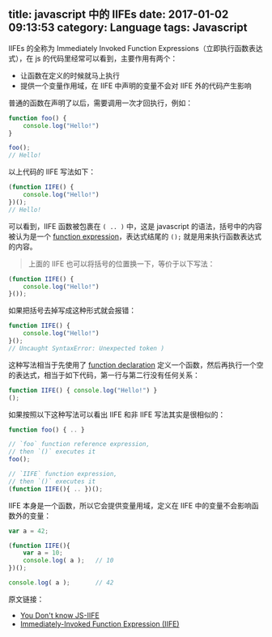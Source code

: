 title: javascript 中的 IIFEs
date: 2017-01-02 09:13:53
category: Language
tags: Javascript
---

IIFEs 的全称为 Immediately Invoked Function Expressions（立即执行函数表达式），在 js 的代码里经常可以看到，主要作用有两个：
* 让函数在定义的时候就马上执行
* 提供一个变量作用域，在 IIFE 中声明的变量不会对 IIFE 外的代码产生影响

普通的函数在声明了以后，需要调用一次才回执行，例如：

```javascript
function foo() {
    console.log("Hello!")
}

foo();
// Hello!
```

以上代码的 IIFE 写法如下：

```javascript
(function IIFE() {
    console.log("Hello!")
})();
// Hello!
```

可以看到，IIFE 函数被包裹在 `( .. )` 中，这是 javascript 的语法，括号中的内容被认为是一个 [function expression](https://developer.mozilla.org/en-US/docs/Web/JavaScript/Reference/Operators/function)，表达式结尾的 `();` 就是用来执行函数表达式的内容。

> 上面的 IIFE 也可以将括号的位置换一下，等价于以下写法：
 ```javascript
 (function IIFE() {
     console.log("Hello!")
 }());
 ```
 
如果把括号去掉写成这种形式就会报错：
```javascript
function IIFE() {
    console.log("Hello!")
}();
// Uncaught SyntaxError: Unexpected token )
```

这种写法相当于先使用了 [function declaration](https://developer.mozilla.org/en-US/docs/Web/JavaScript/Reference/Statements/function) 定义一个函数，然后再执行一个空的表达式，相当于如下代码，第一行与第二行没有任何关系：
```javascript
function IIFE() { console.log("Hello!") }
();
```

如果按照以下这种写法可以看出 IIFE 和非 IIFE 写法其实是很相似的：

```javascript
function foo() { .. }

// `foo` function reference expression,
// then `()` executes it
foo();

// `IIFE` function expression,
// then `()` executes it
(function IIFE(){ .. })();
```

IIFE 本身是一个函数，所以它会提供变量用域，定义在 IIFE 中的变量不会影响函数外的变量：

```javascript
var a = 42;

(function IIFE(){
    var a = 10;
    console.log( a );   // 10
})();

console.log( a );       // 42
```


原文链接：
* [You Don't know JS-IIFE](https://github.com/getify/You-Dont-Know-JS/blob/master/up%20%26%20going/ch2.md#immediately-invoked-function-expressions-iifes)
* [Immediately-Invoked Function Expression (IIFE)](http://benalman.com/news/2010/11/immediately-invoked-function-expression/#iife)
